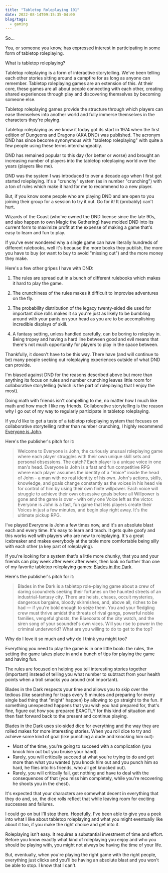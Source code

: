 ```yaml
---
title: "Tabletop Roleplaying 101"
date: 2022-08-14T09:15:35-04:00
blog/tags:
  - gaming
---
```


So...

You, or someone you know, has expressed interest in participating in some form of tabletop roleplaying.

What is tabletop roleplaying?

Tabletop roleplaying is a form of interactive storytelling. We've been telling each other stories sitting around a campfire for as long as anyone can remember. Tabletop roleplaying games are an extension of this. At their core, these games are all about people connecting with each other, creating shared experiences through play and discovering themselves by becoming someone else.

Tabletop roleplaying games provide the structure through which players can ease themselves into another world and fully immerse themselves in the characters they're playing.

Tabletop roleplaying as we know it today got its start in 1974 when the first edition of Dungeons and Dragons (AKA DND) was published. The acronym DND has since become synonymous with "tabletop roleplaying" with quite a few people using these terms interchangeably.

DND has remained popular to this day (for better or worse) and brought an increasing number of players into the tabletop roleplaying world over the years (players like me).

DND was the system I was introduced to over a decade ago when I first got started roleplaying. It's a "crunchy" system (as in number "crunching") with a ton of rules which make it hard for me to recommend to a new player.

But, if you know some people who are playing DND and are open to you joining their group for a session to try it out. Go for it! It (probably) can't hurt.

Wizards of the Coast (who've owned the DND license since the late 90s, and also happen to own Magic the Gathering) have molded DND into its current form to maximize profit at the expense of making a game that's easy to learn and fun to play.

If you've ever wondered why a single game can have literally hundreds of different rulebooks, well it's because the more books they publish, the more you have to buy (or want to buy to avoid "missing out") and the more money they make.

Here's a few other gripes I have with DND:

1. The rules are spread out in a bunch of different rulebooks which makes it hard to play the game.

2. The crunchiness of the rules makes it difficult to improvise adventures on the fly.

3. The probability distribution of the legacy twenty-sided die used for important dice rolls makes it so you're just as likely to be bumbling around with your pants on your head as you are to be accomplishing incredible displays of skill.

4. A fantasy setting, unless handled carefully, can be boring to roleplay in. Being tropey and having a hard line between good and evil means that there's not much opportunity for players to play in the space between.

Thankfully, it doesn't have to be this way. There have (and will continue to be) many people seeking out roleplaying experiences outside of what DND can provide.

I'm biased against DND for the reasons described above but more than anything its focus on rules and number crunching leaves little room for collaborative storytelling (which is the part of roleplaying that I enjoy the most).

Doing math with friends isn't compelling to me, no matter how I much like math and how much I like my friends. Collaborative storytelling is the reason why I go out of my way to regularly participate in tabletop roleplaying.

If you'd like to get a taste of a tabletop roleplaying system that focuses on collaborative storytelling rather than number crunching, I highly recommend [Everyone is John](https://www.drivethrurpg.com/product/271276/Everyone-is-John).

Here's the publisher's pitch for it:

> Welcome to Everyone is John, the curiously unusual roleplaying game where each player struggles with their own unique skill sets and personal obsessions. The catch? Each player is a unique voice in one man's head. Everyone is John is a fast and fun competitive RPG where each player assumes the identity of a "Voice" inside the head of John - a man with no real identity of his own. John's actions, skills, knowledge, and goals change constantly as the voices in his head vie for control of him by using their own finite willpower. Each voice will struggle to achieve their own obsessive goals before all Willpower is gone and the game is over - with only one Voice left as the victor. Everyone is John is a fast, fun game that lets players create their Voices in just a few minutes, and begin play right away. It's the ultimate pickup RPG.

I've played Everyone is John a few times now, and it's an absolute blast each and every time. It's easy to learn and teach. It gets quite goofy and this works well with players who are new to roleplaying. It's a great icebreaker and makes everybody at the table more comfortable being silly with each other (a key part of roleplaying).

If you're looking for a system that's a little more chunky, that you and your friends can play week after week after week, then look no further than one of my favorite tabletop roleplaying games: [Blades in the Dark](https://bladesinthedark.com/greetings-scoundrel).

Here's the publisher's pitch for it:

> Blades in the Dark is a tabletop role-playing game about a crew of daring scoundrels seeking their fortunes on the haunted streets of an industrial-fantasy city. There are heists, chases, occult mysteries, dangerous bargains, bloody skirmishes, and, above all, riches to be had — if you're bold enough to seize them. You and your fledgling crew must thrive amidst the threats of rival gangs, powerful noble families, vengeful ghosts, the Bluecoats of the city watch, and the siren song of your scoundrel's own vices. Will you rise to power in the criminal underworld? What are you willing to do to get to the top?

Why do I love it so much and why do I think you might too?

Everything you need to play the game is in one little book: the rules, the setting the game takes place in and a bunch of tips for playing the game and having fun.

The rules are focused on helping you tell interesting stories together (important) instead of telling you what number to subtract from your health points when a troll smacks you around (not important).

Blades in the Dark respects your time and allows you to skip over the tedious (like searching for traps every 5 minutes and preparing for every single bad thing that "might" happen) by allowing to go straight to the fun. If something unexpected happens that you wish you had prepared for, that's fine, figure out how you prepared EXACTLY for this kind of situation and then fast forward back to the present and continue playing.

Blades in the Dark uses six-sided dice for everything and the way they are rolled makes for more interesting stories. When you roll dice to try and achieve some kind of goal (like punching a dude and knocking him out):

- Most of the time, you're going to succeed with a complication (you knock him out but you bruise your hand).
- Rarely, you will critically succeed at what you're trying to do and get more than what you wanted (you knock him out and you punch him so hard, he flies into his friends, who all get knocked out).
- Rarely, you will critically fail, get nothing and have to deal with the consequences of that (you miss him completely, while you're recovering he shoots you in the chest).

It's expected that your characters are somewhat decent in everything that they do and, so, the dice rolls reflect that while leaving room for exciting successes and failures.

I could go on but I'll stop there. Hopefully, I've been able to give you a peek into what I like about tabletop roleplaying and what you might eventually like about it too, if you make the right choice and get into it.

Roleplaying isn't easy. It requires a substantial investment of time and effort. Before you know exactly what kind of roleplaying you enjoy and who you should be playing with, you might not always be having the time of your life.

But, eventually, when you're playing the right game with the right people, everything just clicks and you'll be having an absolute blast and you won't be able to stop. I know that I can't.
